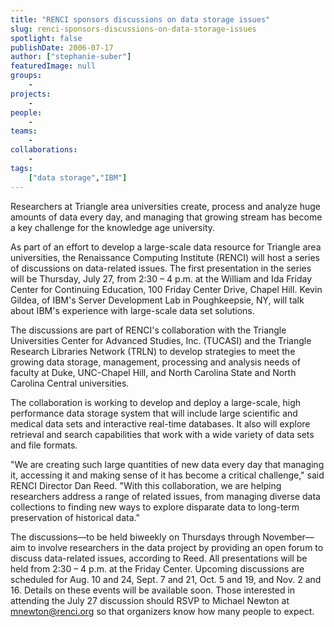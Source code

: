 ```yaml
---
title: "RENCI sponsors discussions on data storage issues"
slug: renci-sponsors-discussions-on-data-storage-issues
spotlight: false
publishDate: 2006-07-17
author: ["stephanie-suber"]
featuredImage: null
groups:
    - 
projects:
    - 
people:
    - 
teams: 
    - 
collaborations:
    - 
tags:
    ["data storage","IBM"]
---
```

Researchers at Triangle area universities create, process and analyze huge amounts of data every day, and managing that growing stream has become a key challenge for the knowledge age university.  

As part of an effort to develop a large-scale data resource for Triangle area universities, the Renaissance Computing Institute (RENCI) will host a series of discussions on data-related issues. The first presentation in the series will be Thursday, July 27, from 2:30 – 4 p.m. at the William and Ida Friday Center for Continuing Education, 100 Friday Center Drive, Chapel Hill. Kevin Gildea, of IBM's Server Development Lab in Poughkeepsie, NY, will talk about IBM's experience with large-scale data set solutions. 

The discussions are part of RENCI's collaboration with the Triangle Universities Center for Advanced Studies, Inc. (TUCASI) and the Triangle Research Libraries Network (TRLN) to develop strategies to meet the growing data storage, management, processing and analysis needs of faculty at Duke, UNC-Chapel Hill, and North Carolina State and North Carolina Central universities.

The collaboration is working to develop and deploy a large-scale, high performance data storage system that will include large scientific and medical data sets and interactive real-time databases. It also will explore retrieval and search capabilities that work with a wide variety of data sets and file formats.

"We are creating such large quantities of new data every day that managing it, accessing it and making sense of it has become a critical challenge," said RENCI Director Dan Reed. "With this collaboration, we are helping researchers address a range of related issues, from managing diverse data collections to finding new ways to explore disparate data to long-term preservation of historical data."

The discussions—to be held biweekly on Thursdays through November—aim to involve researchers in the data project by providing an open forum to discuss data-related issues, according to Reed. All presentations will be held from 2:30 – 4 p.m. at the Friday Center. Upcoming discussions are scheduled for Aug. 10 and 24, Sept. 7 and 21, Oct. 5 and 19, and Nov. 2 and 16. Details on these events will be available soon. Those interested in attending the July 27 discussion should RSVP to Michael Newton at <a href="mailto:mnewton@renci.org">mnewton@renci.org</a> so that organizers know how many people to expect.
